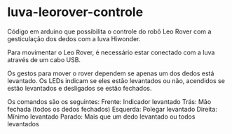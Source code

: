 # luva-leorover-controle
Código em arduino que possibilita o controle do robô Leo Rover com a gesticulação dos dedos com a luva Hiwonder.

Para movimentar o Leo Rover, é necessário estar conectado com a luva através de um cabo USB.

Os gestos para mover o rover dependem se apenas um dos dedos está levantado. Os LEDs indicam se eles estão levantados ou não, acendidos se estão levantados e desligados se estão fechados. 

Os comandos são os seguintes:
Frente: Indicador levantado
Trás: Mão fechada (todos os dedos fechados)
Esquerda: Polegar levantado
Direita: Mínimo levantado 
Parado: Mais que um dedo levantado ou todos levantados


